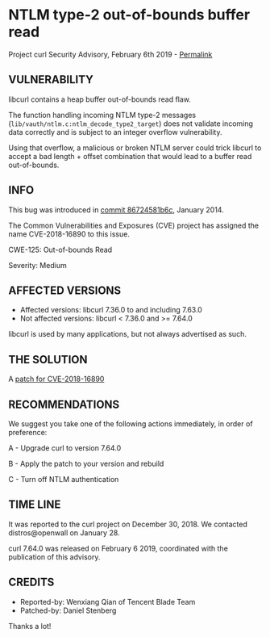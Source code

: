 NTLM type-2 out-of-bounds buffer read
=====================================

Project curl Security Advisory, February 6th 2019 -
[Permalink](https://curl.se/docs/CVE-2018-16890.html)

VULNERABILITY
-------------

libcurl contains a heap buffer out-of-bounds read flaw.

The function handling incoming NTLM type-2 messages
(`lib/vauth/ntlm.c:ntlm_decode_type2_target`) does not validate incoming data
correctly and is subject to an integer overflow vulnerability.

Using that overflow, a malicious or broken NTLM server could trick libcurl to
accept a bad length + offset combination that would lead to a buffer read
out-of-bounds.

INFO
----

This bug was introduced in [commit
86724581b6c](https://github.com/curl/curl/commit/86724581b6c), January 2014.

The Common Vulnerabilities and Exposures (CVE) project has assigned the name
CVE-2018-16890 to this issue.

CWE-125: Out-of-bounds Read

Severity: Medium

AFFECTED VERSIONS
-----------------

- Affected versions: libcurl 7.36.0 to and including 7.63.0
- Not affected versions: libcurl < 7.36.0 and >= 7.64.0

libcurl is used by many applications, but not always advertised as such.

THE SOLUTION
------------

A [patch for CVE-2018-16890](https://github.com/curl/curl/commit/b780b30d1377adb10bbe774835f49e9b237fb9bb)

RECOMMENDATIONS
---------------

We suggest you take one of the following actions immediately, in order of
preference:

 A - Upgrade curl to version 7.64.0

 B - Apply the patch to your version and rebuild

 C - Turn off NTLM authentication

TIME LINE
---------

It was reported to the curl project on December 30, 2018. We contacted
distros@openwall on January 28.

curl 7.64.0 was released on February 6 2019, coordinated with the publication
of this advisory.

CREDITS
-------

- Reported-by: Wenxiang Qian of Tencent Blade Team
- Patched-by: Daniel Stenberg

Thanks a lot!
